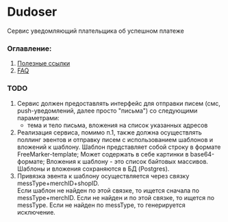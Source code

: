 ﻿# Dudoser

Сервис уведомляющий плательщика об успешном платеже

### Оглавление:

1. [Полезные ссылки](docs/useful_links.md)
2. [FAQ](docs/faq.md)


### TODO

1. Сервис должен предоставлять интерфейс для отправки писем (смс, push-уведомлений, далее просто "письма") 
   со следующими параметрами: 
   - тема и тело письма, вложения на список указанных адресов 
2. Реализация сервиса, помимо п.1, также должна осуществлять поллинг эвентов и отправку писем с использованием шаблонов и вложений к шаблону.
   Шаблон представляет собой строку в формате FreeMarker-template;
   Может содержать в себе картинки в base64-формате;
   Вложения к шаблону - это список байтовых массивов.
   Шаблоны и вложения сохраняются в БД (Postgres).
3. Привязка эвента к шаблону осуществляется через связку messType+merchID+shopID.   
   Если шаблон не найден по этой связке, то ищется сначала по messType+merchID. 
   Если не найден и по этой связке, то ищется по messType.
   Если не найден по messType, то генерируется исключение.
